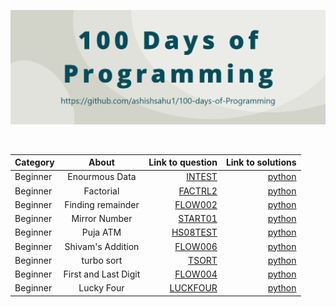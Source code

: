 ![](img/banner.png)
 
 <br>

| Category    | About       | Link to question  | Link to solutions |
| :---        |    :----:   |          ---:     |          ---: |
| Beginner      | Enourmous Data       | [INTEST](https://www.codechef.com/problems/INTEST)      | [python](Biginner/enourmousData.py)   |
| Beginner      | Factorial     | [FACTRL2](https://www.codechef.com/problems/FCTRL2)      | [python](Biginner/factorial.py)   |
| Beginner      | Finding remainder      | [FLOW002](https://www.codechef.com/problems/FLOW002)      | [python](Biginner/findRem.py)   |
| Beginner      | Mirror Number       | [START01](https://www.codechef.com/problems/START01)      | [python](Biginner/mirrorNumber.py)   |
| Beginner      | Puja ATM       | [HS08TEST](https://www.codechef.com/problems/HS08TEST)      | [python](Biginner/pujaATM.py)   |
| Beginner      | Shivam's Addition      | [ FLOW006](https://www.codechef.com/problems/FLOW006)      | [python](Biginner/shivamAddition.py)   |
| Beginner      | turbo sort     | [ TSORT](https://www.codechef.com/problems/TSORT)      | [python](Biginner/turboSort.py)   |
| Beginner      | First and Last Digit   | [FLOW004](https://www.codechef.com/problems/FLOW004)      | [python](Biginner/firstAndLast.py)   |
| Beginner      | Lucky Four   | [LUCKFOUR](https://www.codechef.com/problems/LUCKFOUR)      | [python](Biginner/LuckyFour.py)   |


